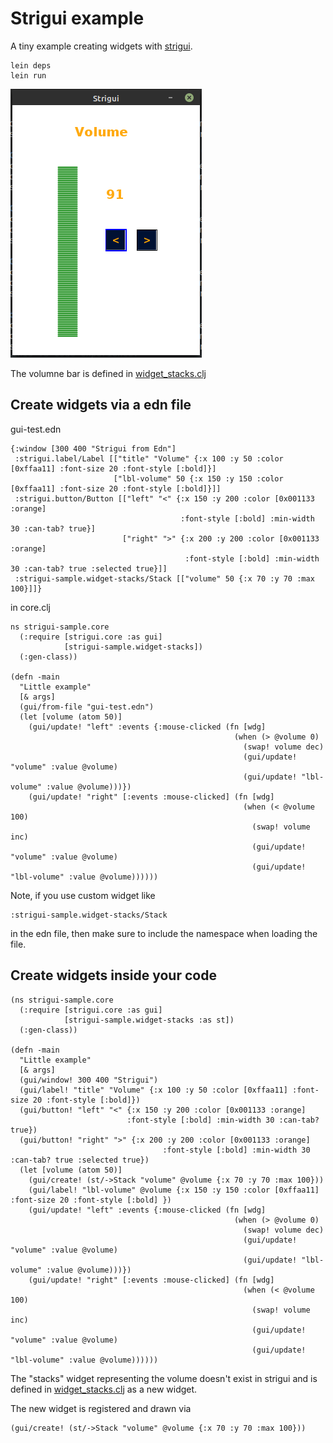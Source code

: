 # Strigui example

A tiny example creating widgets with [strigui](https://github.com/MikeHardIce/strigui).

```
lein deps
lein run
```

![](resources/strigui-example.png)

The volumne bar is defined in [widget_stacks.clj](src/strigui_sample/widget_stacks.clj)

## Create widgets via a edn file

gui-test.edn
```
{:window [300 400 "Strigui from Edn"]
 :strigui.label/Label [["title" "Volume" {:x 100 :y 50 :color [0xffaa11] :font-size 20 :font-style [:bold]}]
                       ["lbl-volume" 50 {:x 150 :y 150 :color [0xffaa11] :font-size 20 :font-style [:bold]}]]
 :strigui.button/Button [["left" "<" {:x 150 :y 200 :color [0x001133 :orange]
                                      :font-style [:bold] :min-width 30 :can-tab? true}]
                         ["right" ">" {:x 200 :y 200 :color [0x001133 :orange]
                                       :font-style [:bold] :min-width 30 :can-tab? true :selected true}]]
 :strigui-sample.widget-stacks/Stack [["volume" 50 {:x 70 :y 70 :max 100}]]}
```
in core.clj
```
ns strigui-sample.core
  (:require [strigui.core :as gui]
            [strigui-sample.widget-stacks])
  (:gen-class))
  
(defn -main
  "Little example"
  [& args]
  (gui/from-file "gui-test.edn")
  (let [volume (atom 50)]
    (gui/update! "left" :events {:mouse-clicked (fn [wdg]
                                                  (when (> @volume 0)
                                                    (swap! volume dec)
                                                    (gui/update! "volume" :value @volume)
                                                    (gui/update! "lbl-volume" :value @volume)))})
    (gui/update! "right" [:events :mouse-clicked] (fn [wdg]
                                                    (when (< @volume 100)
                                                      (swap! volume inc)
                                                      (gui/update! "volume" :value @volume)
                                                      (gui/update! "lbl-volume" :value @volume))))))
```

Note, if you use custom widget like 
```
:strigui-sample.widget-stacks/Stack
```
in the edn file, then make sure to include the namespace when loading the file.

## Create widgets inside your code
```
(ns strigui-sample.core
  (:require [strigui.core :as gui]
            [strigui-sample.widget-stacks :as st])
  (:gen-class))

(defn -main
  "Little example"
  [& args]
  (gui/window! 300 400 "Strigui")
  (gui/label! "title" "Volume" {:x 100 :y 50 :color [0xffaa11] :font-size 20 :font-style [:bold]})
  (gui/button! "left" "<" {:x 150 :y 200 :color [0x001133 :orange]
                          :font-style [:bold] :min-width 30 :can-tab? true})
  (gui/button! "right" ">" {:x 200 :y 200 :color [0x001133 :orange]
                                  :font-style [:bold] :min-width 30 :can-tab? true :selected true})
  (let [volume (atom 50)]
    (gui/create! (st/->Stack "volume" @volume {:x 70 :y 70 :max 100}))
    (gui/label! "lbl-volume" @volume {:x 150 :y 150 :color [0xffaa11] :font-size 20 :font-style [:bold] })
    (gui/update! "left" :events {:mouse-clicked (fn [wdg]
                                                  (when (> @volume 0)
                                                    (swap! volume dec)
                                                    (gui/update! "volume" :value @volume)
                                                    (gui/update! "lbl-volume" :value @volume)))})
    (gui/update! "right" [:events :mouse-clicked] (fn [wdg]
                                                    (when (< @volume 100)
                                                      (swap! volume inc)
                                                      (gui/update! "volume" :value @volume)
                                                      (gui/update! "lbl-volume" :value @volume))))))
```

The "stacks" widget representing the volume doesn't exist in strigui and is defined in [widget_stacks.clj](src/strigui_sample/widget_stacks.clj) as a new widget.

The new widget is registered and drawn via 
```
(gui/create! (st/->Stack "volume" @volume {:x 70 :y 70 :max 100}))
```